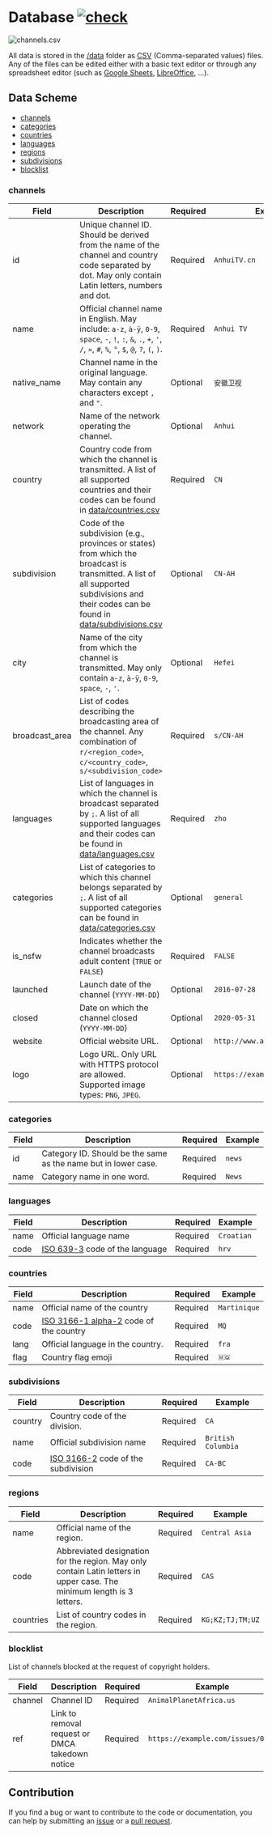 # Database [![check](https://github.com/iptv-org/database/actions/workflows/check.yml/badge.svg)](https://github.com/iptv-org/database/actions/workflows/check.yml)

![channels.csv](https://github.com/iptv-org/database/raw/master/.readme/preview.png)

All data is stored in the [/data](data) folder as [CSV](https://en.wikipedia.org/wiki/Comma-separated_values) (Comma-separated values) files. Any of the files can be edited either with a basic text editor or through any spreadsheet editor (such as [Google Sheets](https://www.google.com/sheets/about/), [LibreOffice](https://www.libreoffice.org/discover/libreoffice/), ...).

## Data Scheme

- [channels](#channels)
- [categories](#categories)
- [countries](#countries)
- [languages](#languages)
- [regions](#regions)
- [subdivisions](#subdivisions)
- [blocklist](#blocklist)

### channels

| Field          | Description                                                                                                                                                                                                      | Required | Example                        |
| -------------- | ---------------------------------------------------------------------------------------------------------------------------------------------------------------------------------------------------------------- | -------- | ------------------------------ |
| id             | Unique channel ID. Should be derived from the name of the channel and country code separated by dot. May only contain Latin letters, numbers and dot.                                                            | Required | `AnhuiTV.cn`                   |
| name           | Official channel name in English. May include: `a-z`, `à-ÿ`, `0-9`, `space`, `-`, `!`, `:`, `&`, `.`, `+`, `'`, `/`, `»`, `#`, `%`, `°`, `$`, `@`, `?`, `(`, `)`.                                                | Required | `Anhui TV`                     |
| native_name    | Channel name in the original language. May contain any characters except `,` and `"`.                                                                                                                            | Optional | `安徽卫视`                     |
| network        | Name of the network operating the channel.                                                                                                                                                                       | Optional | `Anhui`                        |
| country        | Country code from which the channel is transmitted. A list of all supported countries and their codes can be found in [data/countries.csv](data/countries.csv)                                                   | Required | `CN`                           |
| subdivision    | Code of the subdivision (e.g., provinces or states) from which the broadcast is transmitted. A list of all supported subdivisions and their codes can be found in [data/subdivisions.csv](data/subdivisions.csv) | Optional | `CN-AH`                        |
| city           | Name of the city from which the channel is transmitted. May only contain `a-z`, `à-ÿ`, `0-9`, `space`, `-`, `'`.                                                                                                 | Optional | `Hefei`                        |
| broadcast_area | List of codes describing the broadcasting area of the channel. Any combination of `r/<region_code>`, `c/<country_code>`, `s/<subdivision_code>`                                                                  | Required | `s/CN-AH`                      |
| languages      | List of languages in which the channel is broadcast separated by `;`. A list of all supported languages and their codes can be found in [data/languages.csv](data/languages.csv)                                 | Required | `zho`                          |
| categories     | List of categories to which this channel belongs separated by `;`. A list of all supported categories can be found in [data/categories.csv](data/categories.csv)                                                 | Optional | `general`                      |
| is_nsfw        | Indicates whether the channel broadcasts adult content (`TRUE` or `FALSE`)                                                                                                                                       | Required | `FALSE`                        |
| launched       | Launch date of the channel (`YYYY-MM-DD`)                                                                                                                                                                        | Optional | `2016-07-28`                   |
| closed         | Date on which the channel closed (`YYYY-MM-DD`)                                                                                                                                                                  | Optional | `2020-05-31`                   |
| website        | Official website URL.                                                                                                                                                                                            | Optional | `http://www.ahtv.cn/`          |
| logo           | Logo URL. Only URL with HTTPS protocol are allowed. Supported image types: `PNG`, `JPEG`.                                                                                                                        | Optional | `https://example.com/logo.png` |

### categories

| Field | Description                                                    | Required | Example |
| ----- | -------------------------------------------------------------- | -------- | ------- |
| id    | Category ID. Should be the same as the name but in lower case. | Required | `news`  |
| name  | Category name in one word.                                     | Required | `News`  |

### languages

| Field | Description                                                               | Required | Example    |
| ----- | ------------------------------------------------------------------------- | -------- | ---------- |
| name  | Official language name                                                    | Required | `Croatian` |
| code  | [ISO 639-3](https://en.wikipedia.org/wiki/ISO_639-3) code of the language | Required | `hrv`      |

### countries

| Field | Description                                                                                | Required | Example      |
| ----- | ------------------------------------------------------------------------------------------ | -------- | ------------ |
| name  | Official name of the country                                                               | Required | `Martinique` |
| code  | [ISO 3166-1 alpha-2](https://en.wikipedia.org/wiki/ISO_3166-1_alpha-2) code of the country | Required | `MQ`         |
| lang  | Official language in the country.                                                          | Required | `fra`        |
| flag  | Country flag emoji                                                                         | Required | `🇲🇶`         |

### subdivisions

| Field   | Description                                                                    | Required | Example            |
| ------- | ------------------------------------------------------------------------------ | -------- | ------------------ |
| country | Country code of the division.                                                  | Required | `CA`               |
| name    | Official subdivision name                                                      | Required | `British Columbia` |
| code    | [ISO 3166-2](https://en.wikipedia.org/wiki/ISO_3166-2) code of the subdivision | Required | `CA-BC`            |

### regions

| Field     | Description                                                                                                            | Required | Example          |
| --------- | ---------------------------------------------------------------------------------------------------------------------- | -------- | ---------------- |
| name      | Official name of the region.                                                                                           | Required | `Central Asia`   |
| code      | Abbreviated designation for the region. May only contain Latin letters in upper case. The minimum length is 3 letters. | Required | `CAS`            |
| countries | List of country codes in the region.                                                                                   | Required | `KG;KZ;TJ;TM;UZ` |

### blocklist

List of channels blocked at the request of copyright holders.

| Field   | Description                                     | Required | Example                           |
| ------- | ----------------------------------------------- | -------- | --------------------------------- |
| channel | Channel ID                                      | Required | `AnimalPlanetAfrica.us`           |
| ref     | Link to removal request or DMCA takedown notice | Required | `https://example.com/issues/0000` |

## Contribution

If you find a bug or want to contribute to the code or documentation, you can help by submitting an [issue](https://github.com/iptv-org/database/issues) or a [pull request](https://github.com/iptv-org/database/pulls).

